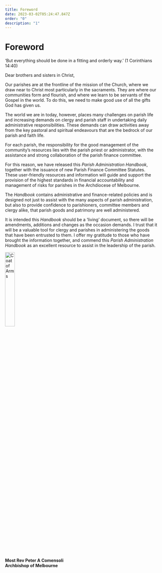 ```yaml
---
title: Foreword
date: 2023-03-02T05:24:47.847Z
order: "0"
description: "1"
---
```

# Foreword

‘But everything should be done in a fitting and orderly way.’ (1 Corinthians 14:40)

Dear brothers and sisters in Christ,

Our parishes are at the frontline of the mission of the Church, where we draw near to Christ most particularly in the sacraments. They are where our communities form and flourish, and where we learn to be servants of the Gospel in the world. To do this, we need to make good use of all the gifts God has given us.

The world we are in today, however, places many challenges on parish life and increasing demands on clergy and parish staff in undertaking daily administrative responsibilities. These demands can draw activities away from the key pastoral and spiritual endeavours that are the bedrock of our parish and faith life. 

For each parish, the responsibility for the good management of the community’s resources lies with the parish priest or administrator, with the assistance and strong collaboration of the parish finance committee. 

For this reason, we have released this *Parish Administration Handbook*, together with the issuance of new Parish Finance Committee Statutes. These user-friendly resources and information will guide and support the provision of the highest standards in financial accountability and management of risks for parishes in the Archdiocese of Melbourne.

The *Handbook* contains administrative and finance-related policies and is designed not just to assist with the many aspects of parish administration, but also to provide confidence to parishioners, committee members and clergy alike, that parish goods and patrimony are well administered. 

It is intended this *Handbook* should be a ‘living’ document, so there will be amendments, additions and changes as the occasion demands. I trust that it will be a valuable tool for clergy and parishes in administering the goods that have been entrusted to them. I offer my gratitude to those who have brought the information together, and commend this *Parish Administration Handbook* as an excellent resource to assist in the leadership of the parish.

<img src="/media/coat-of-arms.jpg" alt="Coat of Arms" width="25%" style="padding-bottom:16px">

**Most Rev Peter A Comensoli**\
**Archbishop of Melbourne**
